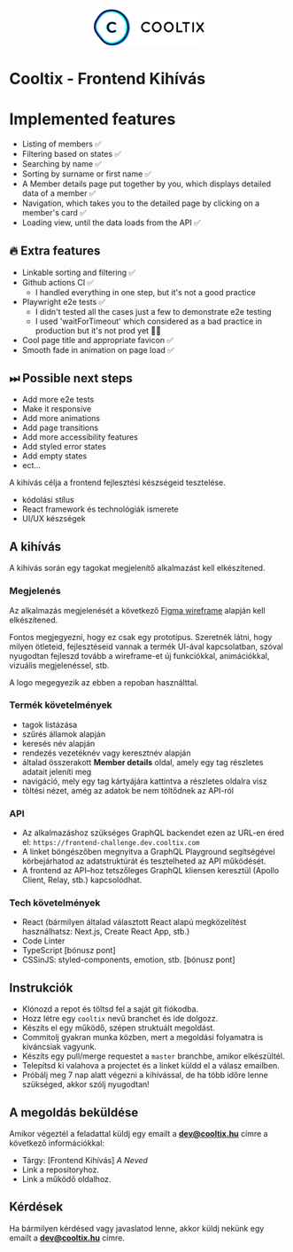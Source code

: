 <p align="center">
  <a href="https://cooltix.hu">
    <img src="logo.svg" width="200" alt="Cooltix logo+">
  </a>
</p>

# Cooltix - Frontend Kihívás

# Implemented features

- Listing of members ✅
- Filtering based on states ✅
- Searching by name ✅
- Sorting by surname or first name ✅
- A Member details page put together by you, which displays detailed data of a member ✅
- Navigation, which takes you to the detailed page by clicking on a member's card ✅
- Loading view, until the data loads from the API ✅

## 🔥 Extra features
- Linkable sorting and filtering ✅
- Github actions CI ✅
  - I handled everything in one step, but it's not a good practice
- Playwright e2e tests ✅
  - I didn't tested all the cases just a few to demonstrate e2e testing
  - I used 'waitForTimeout' which considered as a bad practice in production but it's not prod yet 🤷‍♂️
- Cool page title and appropriate favicon ✅
- Smooth fade in animation on page load ✅

## ⏭ Possible next steps
- Add more e2e tests
- Make it responsive
- Add more animations
- Add page transitions
- Add more accessibility features
- Add styled error states
- Add empty states
- ect...

A kihívás célja a frontend fejlesztési készségeid tesztelése.

- kódolási stílus
- React framework és technológiák ismerete
- UI/UX készségek

## A kihívás

A kihívás során egy tagokat megjelenítő alkalmazást kell elkészítened.

### Megjelenés

Az alkalmazás megjelenését a következő [Figma wireframe](https://www.figma.com/file/Ld8KvwQBUjeqmqUdbe71yN/Cooltix-Test-front-end-Desktop?node-id=0%3A1) alapján kell elkészítened.

Fontos megjegyezni, hogy ez csak egy prototípus. Szeretnék látni, hogy milyen ötleteid, fejlesztéseid vannak a termék UI-ával kapcsolatban, szóval nyugodtan fejleszd tovább a wireframe-et új funkciókkal, animációkkal, vizuális megjelenéssel, stb.

A logo megegyezik az ebben a repoban használttal.

### Termék követelmények

- tagok listázása
- szűrés államok alapján
- keresés név alapján
- rendezés vezetéknév vagy keresztnév alapján
- általad összerakott **Member details** oldal, amely egy tag részletes adatait jeleníti meg
- navigáció, mely egy tag kártyájára kattintva a részletes oldalra visz
- töltési nézet, amég az adatok be nem töltődnek az API-ról

### API

- Az alkalmazáshoz szükséges GraphQL backendet ezen az URL-en éred el: `https://frontend-challenge.dev.cooltix.com`
- A linket böngészőben megnyitva a GraphQL Playground segítségével körbejárhatod az adatstruktúrát és tesztelheted az API működését.
- A frontend az API–hoz tetszőleges GraphQL kliensen keresztül (Apollo Client, Relay, stb.) kapcsolódhat.

### Tech követelmények

- React (bármilyen általad választott React alapú megközelítést használhatsz: Next.js, Create React App, stb.)
- Code Linter
- TypeScript [bónusz pont]
- CSSinJS: styled-components, emotion, stb. [bónusz pont]

## Instrukciók

- Klónozd a repot és töltsd fel a saját git fiókodba.
- Hozz létre egy `cooltix` nevű branchet és ide dolgozz.
- Készíts el egy működő, szépen struktuált megoldást.
- Commitolj gyakran munka közben, mert a megoldási folyamatra is kíváncsiak vagyunk.
- Készíts egy pull/merge requestet a `master` branchbe, amikor elkészültél.
- Telepítsd ki valahova a projectet és a linket küldd el a válasz emailben.
- Próbálj meg 7 nap alatt végezni a kihívással, de ha több időre lenne szükséged, akkor szólj nyugodtan!

## A megoldás beküldése

Amikor végeztél a feladattal küldj egy emailt a **dev@cooltix.hu** címre a következő információkkal:

- Tárgy: [Frontend Kihívás] _A Neved_
- Link a repositoryhoz.
- Link a működő oldalhoz.

## Kérdések

Ha bármilyen kérdésed vagy javaslatod lenne, akkor küldj nekünk egy emailt a **dev@cooltix.hu** címre.
